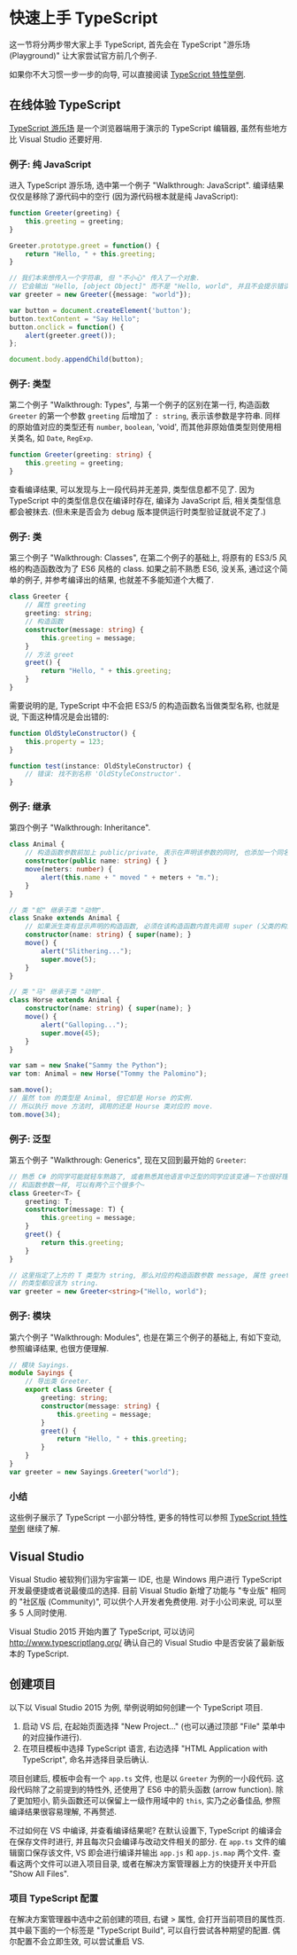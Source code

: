# 快速上手 TypeScript

这一节将分两步带大家上手 TypeScript, 首先会在 TypeScript "游乐场 (Playground)" 让大家尝试官方前几个例子.

如果你不大习惯一步一步的向导, 可以直接阅读 [TypeScript 特性举例](特性举例.md).

## 在线体验 TypeScript

[TypeScript 游乐场](http://www.typescriptlang.org/Playground/) 是一个浏览器端用于演示的 TypeScript 编辑器, 虽然有些地方比 Visual Studio 还要好用.

### 例子: 纯 JavaScript

进入 TypeScript 游乐场, 选中第一个例子 "Walkthrough: JavaScript". 编译结果仅仅是移除了源代码中的空行 (因为源代码根本就是纯 JavaScript):

```typescript
function Greeter(greeting) {
    this.greeting = greeting;
}

Greeter.prototype.greet = function() {
    return "Hello, " + this.greeting;
}

// 我们本来想传入一个字符串, 但 "不小心" 传入了一个对象. 
// 它会输出 "Hello, [object Object]" 而不是 "Hello, world", 并且不会提示错误.
var greeter = new Greeter({message: "world"});  

var button = document.createElement('button');
button.textContent = "Say Hello";
button.onclick = function() {
    alert(greeter.greet());
};

document.body.appendChild(button);
```

### 例子: 类型

第二个例子 "Walkthrough: Types", 与第一个例子的区别在第一行, 构造函数 `Greeter` 的第一个参数 `greeting` 后增加了 `: string`, 表示该参数是字符串. 同样的原始值对应的类型还有 `number`, `boolean`, 'void', 而其他非原始值类型则使用相关类名, 如 `Date`, `RegExp`.

```typescript
function Greeter(greeting: string) {
    this.greeting = greeting;
}
```

查看编译结果, 可以发现与上一段代码并无差异, 类型信息都不见了. 因为 TypeScript 中的类型信息仅在编译时存在, 编译为 JavaScript 后, 相关类型信息都会被抹去. (但未来是否会为 debug 版本提供运行时类型验证就说不定了.)

### 例子: 类

第三个例子 "Walkthrough: Classes", 在第二个例子的基础上, 将原有的 ES3/5 风格的构造函数改为了 ES6 风格的 class. 如果之前不熟悉 ES6, 没关系, 通过这个简单的例子, 并参考编译出的结果, 也就差不多能知道个大概了.

```typescript
class Greeter {
    // 属性 greeting
    greeting: string;
    // 构造函数
    constructor(message: string) {
        this.greeting = message;
    }
    // 方法 greet
    greet() {
        return "Hello, " + this.greeting;
    }
}
```

需要说明的是, TypeScript 中不会把 ES3/5 的构造函数名当做类型名称, 也就是说, 下面这种情况是会出错的:

```typescript
function OldStyleConstructor() {
    this.property = 123;
}

function test(instance: OldStyleConstructor) {
    // 错误: 找不到名称 'OldStyleConstructor'.
}
```

### 例子: 继承

第四个例子 "Walkthrough: Inheritance".

```typescript
class Animal {
    // 构造函数参数前加上 public/private, 表示在声明该参数的同时, 也添加一个同名属性.
    constructor(public name: string) { }
    move(meters: number) {
        alert(this.name + " moved " + meters + "m.");
    }
}

// 类 "蛇" 继承于类 "动物".
class Snake extends Animal {
    // 如果派生类有显示声明的构造函数, 必须在该构造函数内首先调用 super (父类的构造函数).
    constructor(name: string) { super(name); }
    move() {
        alert("Slithering...");
        super.move(5);
    }
}

// 类 "马" 继承于类 "动物".
class Horse extends Animal {
    constructor(name: string) { super(name); }
    move() {
        alert("Galloping...");
        super.move(45);
    }
}

var sam = new Snake("Sammy the Python");
var tom: Animal = new Horse("Tommy the Palomino");

sam.move();
// 虽然 tom 的类型是 Animal, 但它却是 Horse 的实例.
// 所以执行 move 方法时, 调用的还是 Hourse 类对应的 move.
tom.move(34);
```

### 例子: 泛型

第五个例子 "Walkthrough: Generics", 现在又回到最开始的 `Greeter`:

```typescript
// 熟悉 C# 的同学可能就轻车熟路了, 或者熟悉其他语言中泛型的同学应该变通一下也很好理解.
// 和函数参数一样, 可以有两个三个很多个~
class Greeter<T> {
    greeting: T;
    constructor(message: T) {
        this.greeting = message;
    }
    greet() {
        return this.greeting;
    }
}

// 这里指定了上方的 T 类型为 string, 那么对应的构造函数参数 message, 属性 greeting
// 的类型都应该为 string.
var greeter = new Greeter<string>("Hello, world");
```

### 例子: 模块

第六个例子 "Walkthrough: Modules", 也是在第三个例子的基础上, 有如下变动, 参照编译结果, 也很方便理解.

```typescript
// 模块 Sayings.
module Sayings {
    // 导出类 Greeter.
    export class Greeter {
        greeting: string;
        constructor(message: string) {
            this.greeting = message;
        }
        greet() {
            return "Hello, " + this.greeting;
        }
    }
}
var greeter = new Sayings.Greeter("world");
```

### 小结

这些例子展示了 TypeScript 一小部分特性, 更多的特性可以参照 [TypeScript 特性举例](特性举例.md) 继续了解.

## Visual Studio

Visual Studio 被软狗们诩为宇宙第一 IDE, 也是 Windows 用户进行 TypeScript 开发最便捷或者说最傻瓜的选择. 目前 Visual Studio 新增了功能与 "专业版" 相同的 "社区版 (Community)", 可以供个人开发者免费使用. 对于小公司来说, 可以至多 5 人同时使用.

Visual Studio 2015 开始内置了 TypeScript, 可以访问 http://www.typescriptlang.org/ 确认自己的 Visual Studio 中是否安装了最新版本的 TypeScript.

## 创建项目

以下以 Visual Studio 2015 为例, 举例说明如何创建一个 TypeScript 项目.

1. 启动 VS 后, 在起始页面选择 "New Project..." (也可以通过顶部 "File" 菜单中的对应操作进行).
2. 在项目模板中选择 TypeScript 语言, 右边选择 "HTML Application with TypeScript", 命名并选择目录后确认.

项目创建后, 模板中会有一个 `app.ts` 文件, 也是以 `Greeter` 为例的一小段代码. 这段代码除了之前提到的特性外, 还使用了 ES6 中的箭头函数 (arrow function). 除了更加短小, 箭头函数还可以保留上一级作用域中的 `this`, 实乃之必备佳品, 参照编译结果很容易理解, 不再赘述.

不过如何在 VS 中编译, 并查看编译结果呢? 在默认设置下, TypeScript 的编译会在保存文件时进行, 并且每次只会编译与改动文件相关的部分. 在 `app.ts` 文件的编辑窗口保存该文件, VS 即会进行编译并输出 `app.js` 和 `app.js.map` 两个文件. 查看这两个文件可以进入项目目录, 或者在解决方案管理器上方的快捷开关中开启 "Show All Files".

### 项目 TypeScript 配置

在解决方案管理器中选中之前创建的项目, 右键 > 属性, 会打开当前项目的属性页. 其中最下面的一个标签是 "TypeScript Build", 可以自行尝试各种期望的配置. 偶尔配置不会立即生效, 可以尝试重启 VS.